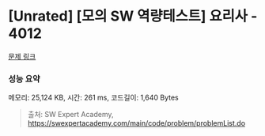 # [Unrated] [모의 SW 역량테스트] 요리사 - 4012 

[문제 링크](https://swexpertacademy.com/main/code/problem/problemDetail.do?contestProbId=AWIeUtVakTMDFAVH) 

### 성능 요약

메모리: 25,124 KB, 시간: 261 ms, 코드길이: 1,640 Bytes



> 출처: SW Expert Academy, https://swexpertacademy.com/main/code/problem/problemList.do